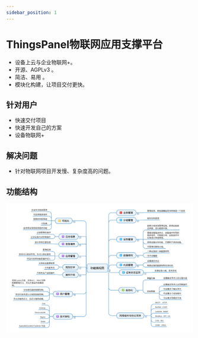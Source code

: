 ```yaml
---
sidebar_position: 1
---
```


# ThingsPanel物联网应用支撑平台

- 设备上云与企业物联网+。
- 开源、AGPLv3 。
- 简洁、易用 。
- 模块化构建，让项目交付更快。

## 针对用户
- 快速交付项目
- 快速开发自己的方案
- 设备物联网+

## 解决问题
- 针对物联网项目开发慢、复杂度高的问题。

## 功能结构

![功能结构图](./img/功能结构图.png)


